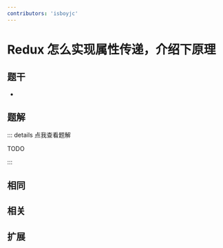 ```yaml
---
contributors: 'isboyjc'
---
```


# Redux 怎么实现属性传递，介绍下原理


## 题干

- 



## 题解

::: details 点我查看题解

  TODO

:::



## 相同


## 相关


## 扩展

